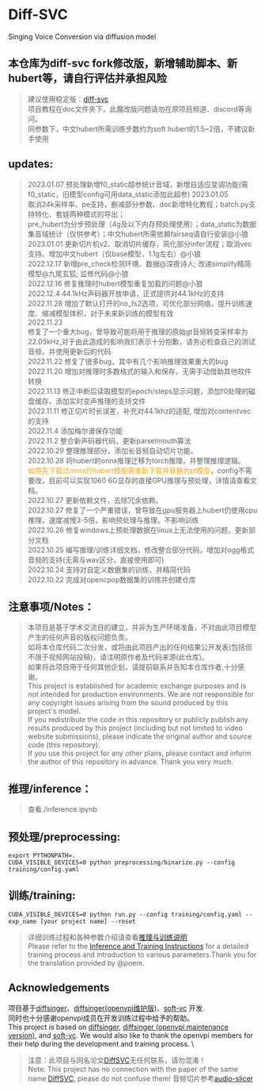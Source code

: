 # Diff-SVC

Singing Voice Conversion via diffusion model

## 本仓库为diff-svc fork修改版，新增辅助脚本、新hubert等，请自行评估并承担风险

> 建议使用稳定版：[diff-svc](https://github.com/prophesier/diff-svc) \
> 项目教程在doc文件夹下，此魔改版问题请勿在原项目频道、discord等询问。 \
> 同参数下，中文hubert所需训练步数约为soft hubert的1.5~2倍，不建议新手使用

## updates:

> 2023.01.07 预处理新增f0_static超参统计音域，新增自适应变调功能(需f0_static，旧模型config可用data_static添加此超参)
> 2023.01.05 \
> 取消24k采样率、pe支持，删减部分参数、doc新增特化教程；batch.py支持特化、套娃两种模式的导出；\
> pre_hubert为分步预处理（4g及以下内存预处理使用）；data_static为数据集音域统计（仅供参考）；中文hubert所需依赖fairseq请自行安装@小狼\
> 2023.01.01 更新切片机v2、取消切片缓存，简化部分infer流程；取消vec支持、增加中文hubert（仅base模型，1.1g左右）@小狼\
> 2022.12.17 新增pre_check检测环境、数据@深夜诗人; 改进simplify精简模型@九尾玄狐; 监修代码@小狼\
> 2022.12.16 修复推理时hubert模型重复加载的问题@小狼\
> 2022.12.4 44.1kHz声码器开放申请，正式提供对44.1kHz的支持\
> 2022.11.28 增加了默认打开的no_fs2选项，可优化部分网络，提升训练速度、缩减模型体积，对于未来新训练的模型有效\
> 2022.11.23 \
> 修复了一个重大bug，曾导致可能将用于推理的原始gt音频转变采样率为22.05kHz,对于由此造成的影响我们表示十分抱歉，请务必检查自己的测试音频，并使用更新后的代码\
> 2022.11.22 修复了很多bug，其中有几个影响推理效果重大的bug\
> 2022.11.20 增加对推理时多数格式的输入和保存，无需手动借助其他软件转换\
> 2022.11.13 修正中断后读取模型的epoch/steps显示问题，添加f0处理的磁盘缓存，添加实时变声推理的支持文件\
> 2022.11.11 修正切片时长误差，补充对44.1khz的适配, 增加对contentvec的支持\
> 2022.11.4 添加梅尔谱保存功能\
> 2022.11.2 整合新声码器代码，更新parselmouth算法\
> 2022.10.29 整理推理部分，添加长音频自动切片功能。\
> 2022.10.28 将hubert的onnx推理迁移为torch推理，并整理推理逻辑。\
<font color=#FFA500>如原先下载过onnx的hubert模型需重新下载并替换为pt模型</font>，config不需要改，目前可以实现1060
> 6G显存的直接GPU推理与预处理，详情请查看文档。\
> 2022.10.27 更新依赖文件，去除冗余依赖。\
> 2022.10.27 修复了一个严重错误，曾导致在gpu服务器上hubert仍使用cpu推理，速度减慢3-5倍，影响预处理与推理，不影响训练\
> 2022.10.26 修复windows上预处理数据在linux上无法使用的问题，更新部分文档\
> 2022.10.25 编写推理/训练详细文档，修改整合部分代码，增加对ogg格式音频的支持(无需与wav区分，直接使用即可)\
> 2022.10.24 支持对自定义数据集的训练，并精简代码\
> 2022.10.22 完成对opencpop数据集的训练并创建仓库

## 注意事项/Notes：

> 本项目是基于学术交流目的建立，并非为生产环境准备，不对由此项目模型产生的任何声音的版权问题负责。\
> 如将本仓库代码二次分发，或将由此项目产出的任何结果公开发表(包括但不限于视频网站投稿)，请注明原作者及代码来源(此仓库)。\
> 如果将此项目用于任何其他企划，请提前联系并告知本仓库作者,十分感谢。\
> This project is established for academic exchange purposes and is not intended for production environments. We are not
> responsible for any copyright issues arising from the sound produced by this project's model. \
> If you redistribute the code in this repository or publicly publish any results produced by this project (including
> but
> not limited to video website submissions), please indicate the original author and source code (this repository). \
> If you use this project for any other plans, please contact and inform the author of this repository in advance. Thank
> you very much.

## 推理/inference：

> 查看./inference.ipynb

## 预处理/preprocessing:

```
export PYTHONPATH=.
CUDA_VISIBLE_DEVICES=0 python preprocessing/binarize.py --config training/config.yaml
```

## 训练/training:

```
CUDA_VISIBLE_DEVICES=0 python run.py --config training/config.yaml --exp_name [your project name] --reset 
```

> 详细训练过程和各种参数介绍请查看[推理与训练说明](./doc/train_and_inference.markdown)\
> Please refer to the [Inference and Training Instructions](./doc/training_and_inference_EN.markdown) for a detailed
> training process and introduction to various parameters.Thank you for the translation provided by @ρoem.

## Acknowledgements

项目基于[diffsinger](https://github.com/MoonInTheRiver/DiffSinger)、[diffsinger(openvpi维护版)](https://github.com/openvpi/DiffSinger)、[soft-vc](https://github.com/bshall/soft-vc)
开发.\
同时也十分感谢openvpi成员在开发训练过程中给予的帮助。\
This project is based
on [diffsinger](https://github.com/MoonInTheRiver/DiffSinger), [diffsinger (openvpi maintenance version)](https://github.com/openvpi/DiffSinger),
and [soft-vc](https://github.com/bshall/soft-vc). We would also like to thank the openvpi members for their help during
the development and training process. \
> 注意：此项目与同名论文[DiffSVC](https://arxiv.org/abs/2105.13871)无任何联系，请勿混淆！\
> Note: This project has no connection with the paper of the same name [DiffSVC](https://arxiv.org/abs/2105.13871),
> please
> do not confuse them!
> 音频切片参考[audio-slicer](https://github.com/openvpi/audio-slicer)